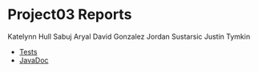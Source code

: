 # Project03 Reports

Katelynn Hull
Sabuj Aryal
David Gonzalez
Jordan Sustarsic
Justin Tymkin

* [Tests](./build/reports/tests/test/)
* [JavaDoc](./build/docs/javadoc/)